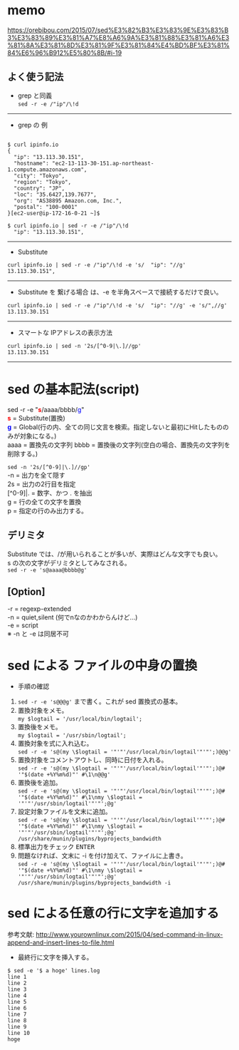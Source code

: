# memo
https://orebibou.com/2015/07/sed%E3%82%B3%E3%83%9E%E3%83%B3%E3%83%89%E3%81%A7%E8%A6%9A%E3%81%88%E3%81%A6%E3%81%8A%E3%81%8D%E3%81%9F%E3%81%84%E4%BD%BF%E3%81%84%E6%96%B912%E5%80%8B/#i-19

## よく使う記法

- grep と同義<BR>
`sed -r -e /"ip"/\!d`  

------------------------------------------------------------------------
- grep の 例
~~~

$ curl ipinfo.io
{
  "ip": "13.113.30.151",
  "hostname": "ec2-13-113-30-151.ap-northeast-1.compute.amazonaws.com",
  "city": "Tokyo",
  "region": "Tokyo",
  "country": "JP",
  "loc": "35.6427,139.7677",
  "org": "AS38895 Amazon.com, Inc.",
  "postal": "100-0001"
}[ec2-user@ip-172-16-0-21 ~]$

$ curl ipinfo.io | sed -r -e /"ip"/\!d
  "ip": "13.113.30.151",
~~~
------------------------------------------------------------------------
- Substitute
~~~
curl ipinfo.io | sed -r -e /"ip"/\!d -e 's/  "ip": "//g' 
13.113.30.151",
~~~
------------------------------------------------------------------------
- Substitute を 繋げる場合 は、-e を半角スペースで接続するだけで良い。
~~~
curl ipinfo.io | sed -r -e /"ip"/\!d -e 's/  "ip": "//g' -e 's/",//g'
13.113.30.151
~~~
------------------------------------------------------------------------
- スマートな IPアドレスの表示方法<BR>
~~~
curl ipinfo.io | sed -n '2s/[^0-9|\.]//gp'
13.113.30.151
~~~
------------------------------------------------------------------------

# sed の基本記法(script)
sed -r -e "<font color=red>**s**</font>/aaaa/bbbb/<font color=blue>g</font>"<BR>
<font color=red>**s**</font> = Substitute(置換)<BR>
<font color=blue>**g**</font> = Global(行の内、全ての同じ文言を検索。指定しないと最初にHitしたもののみが対象になる。)<BR>
aaaa = 置換先の文字列
bbbb = 置換後の文字列(空白の場合、置換先の文字列を削除する。)

`sed -n '2s/[^0-9]|\.]//gp'`<BR>
-n = 出力を全て隠す<BR>
2s = 出力の2行目を指定<BR>
[^0-9]|\. = 数字、かつ . を抽出<BR>
g = 行の全ての文字を置換<BR>
p = 指定の行のみ出力する。<BR>

## デリミタ
Substitute では、/が用いられることが多いが、実際はどんな文字でも良い。<BR>
s の次の文字がデリミタとしてみなされる。<BR>
`sed -r -e 's@aaaa@bbbb@g'`

## [Option]

-r = regexp-extended<BR>
-n = quiet,silent (何でnなのかわからんけど...)<BR>
-e = script<BR>
※ -n と -e は同居不可<BR>

# sed による ファイルの中身の置換

- 手順の確認

1. `sed -r -e 's@@@g'` まで書く。これが sed 置換式の基本。
1. 置換対象をメモ。<BR>
`my $logtail = '/usr/local/bin/logtail';`
1. 置換後をメモ。 <BR>
`my $logtail = '/usr/sbin/logtail';`
1. 置換対象を式に入れ込む。<BR>
`sed -r -e 's@(my \$logtail = '"'"'/usr/local/bin/logtail'"'"';)@@g'`
1. 置換対象をコメントアウトし、同時に日付を入れる。<BR>
`sed -r -e 's@(my \$logtail = '"'"'/usr/local/bin/logtail'"'"';)@# '"$(date +%Y%m%d)"' #\1\n@@g'`
1. 置換後を追加。<BR>
`sed -r -e 's@(my \$logtail = '"'"'/usr/local/bin/logtail'"'"';)@# '"$(date +%Y%m%d)"' #\1\nmy \$logtail = '"'"'/usr/sbin/logtail'"'"';@g'`
1. 設定対象ファイルを文末に追加。<BR>
`sed -r -e 's@(my \$logtail = '"'"'/usr/local/bin/logtail'"'"';)@# '"$(date +%Y%m%d)"' #\1\nmy \$logtail = '"'"'/usr/sbin/logtail'"'"';@g' /usr/share/munin/plugins/byprojects_bandwidth`
1. 標準出力をチェック <kbd>ENTER</kbd>
1. 問題なければ、文末に -i を付け加えて、ファイルに上書き。<BR>
`sed -r -e 's@(my \$logtail = '"'"'/usr/local/bin/logtail'"'"';)@# '"$(date +%Y%m%d)"' #\1\nmy \$logtail = '"'"'/usr/sbin/logtail'"'"';@g' /usr/share/munin/plugins/byprojects_bandwidth -i`

# sed による任意の行に文字を追加する

参考文献: http://www.yourownlinux.com/2015/04/sed-command-in-linux-append-and-insert-lines-to-file.html

- 最終行に文字を挿入する。

```
$ sed -e '$ a hoge' lines.log 
line 1
line 2
line 3
line 4
line 5
line 6
line 7
line 8
line 9
line 10
hoge
```
